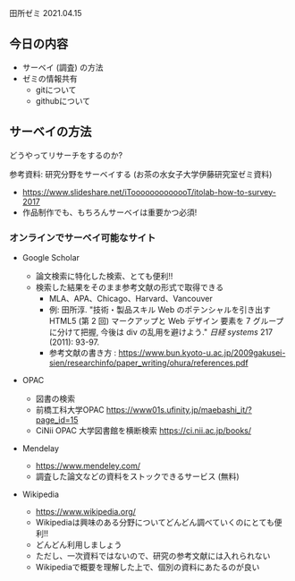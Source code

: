 田所ゼミ 2021.04.15

## 今日の内容

- サーベイ (調査) の方法
- ゼミの情報共有
  - gitについて
  - githubについて

## サーベイの方法

どうやってリサーチをするのか?

参考資料: 研究分野をサーベイする (お茶の水女子大学伊藤研究室ゼミ資料)

- https://www.slideshare.net/iTooooooooooooT/itolab-how-to-survey-2017
- 作品制作でも、もちろんサーベイは重要かつ必須!

### オンラインでサーベイ可能なサイト

- Google Scholar
  - 論文検索に特化した検索、とても便利!!
  - 検索した結果をそのまま参考文献の形式で取得できる
    - MLA、APA、Chicago、Harvard、Vancouver
    - 例: 田所淳. "技術・製品スキル Web のポテンシャルを引き出す HTML5 (第 2 回) マークアップと Web デザイン 要素を 7 グループに分けて把握, 今後は div の乱用を避けよう." *日経 systems* 217 (2011): 93-97.
    - 参考文献の書き方 : https://www.bun.kyoto-u.ac.jp/2009gakusei-sien/researchinfo/paper_writing/ohura/references.pdf
- OPAC
  - 図書の検索
  - 前橋工科大学OPAC https://www01s.ufinity.jp/maebashi_it/?page_id=15
  - CiNii OPAC 大学図書館を横断検索 https://ci.nii.ac.jp/books/
- Mendelay
  - https://www.mendeley.com/
  - 調査した論文などの資料をストックできるサービス (無料)

- Wikipedia
  - https://www.wikipedia.org/
  - Wikipediaは興味のある分野についてどんどん調べていくのにとても便利!!
  - どんどん利用しましょう
  - ただし、一次資料ではないので、研究の参考文献には入れられない
  - Wikipediaで概要を理解した上で、個別の資料にあたるのが良い

